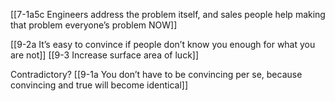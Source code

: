 [[7-1a5c Engineers address the problem itself, and sales people help making that problem everyone’s problem NOW]]

[[9-2a It’s easy to convince if people don’t know you enough for what you are not]]
[[9-3 Increase surface area of luck]]

Contradictory?
[[9-1a You don’t have to be convincing per se, because convincing and true will become identical]]